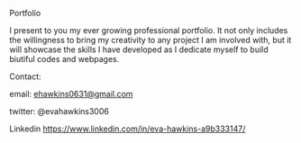 Portfolio

I present to you my ever growing professional portfolio. It not only includes the willingness to bring my creativity to any project I am involved with, but it will showcase the skills I have developed as I dedicate myself to build biutiful codes and webpages.



Contact:

email: ehawkins0631@gmail.com

twitter: @evahawkins3006

Linkedin https://www.linkedin.com/in/eva-hawkins-a9b333147/
